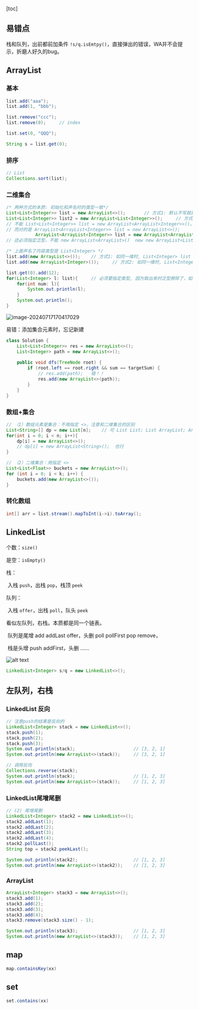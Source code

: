 [toc]

## 易错点

栈和队列，出前都前加条件 `!s/q.isEmtpy()`，直接弹出的错误，WA并不会提示，折磨人好久的bug。

## ArrayList

### 基本

```java
list.add("aaa");
list.add(1, "bbb");

list.remove("ccc");
list.remove(0);		// index

list.set(0, "QQQ");	

String s = list.get(0);
```

### 排序

```java
// List
Collections.sort(list);
```



### 二维集合

```java
/* 两种方式的本质: 初始化和声名时的类型一致*/
List<List<Integer>> list = new ArrayList<>();		// 方式1: 默认不写就是保持一致。
List<List<Integer>> list2 = new ArrayList<List<Integer>>();		// 方式2: 内部的 List<Integer> 是表明内部容器的类型，和前面的声名类型一致
// 不能 List<List<Integer>> list = new ArrayList<ArrayList<Integer>>()。
// 而对的是 ArrayList<ArrayList<Integer>> list = new ArrayList<>();   
		   ArrayList<ArrayList<Integer>> list = new ArrayList<ArrayList<Integer>>(); 
// 还必须指定泛型，不能 new ArrayList<ArrayList>()  new new ArrayList<List>();

/* 上面声名了内容类型是 List<Integer> */
list.add(new ArrayList<>());	// 方式1: 如同一维时, List<Integer> list = new ArrayList<>();
list.add(new ArrayList<Integer>());		// 方式2: 如同一维时, List<Integer> list = new ArrayList<Integer>();

list.get(0).add(12);
for(List<Integer> l: list){		// 必须要指定类型, 因为取出来时泛型擦除了，如同一维时 Integer i = list.get(0) 会指定Integer
    for(int num: l){
        System.out.println(l);
    }
    System.out.println();
}
```

![image-20240717170417029](https://cdn.jsdelivr.net/gh/sword4869/pic1@main/images/202407171704489.png)

易错：添加集合元素时，忘记新建

```java
class Solution {
    List<List<Integer>> res = new ArrayList<>();
    List<Integer> path = new ArrayList<>();
    
    public void dfs(TreeNode root) {
        if (root.left == root.right && sum == targetSum) {
            // res.add(path);	错！！
            res.add(new ArrayList<>(path));
        }
    }
}
```



### 数组+集合

```java
// （1）数组元素是集合：不用指定 <>，注意和二维集合的区别
List<String>[] dp = new List[n];	// 可 List List; List ArrayList; ArrayList ArrayList; 不可 ArrayList List
for(int i = 0; i < n; i++){
    dp[i] = new ArrayList<>();
    // dp[i] = new ArrayList<String>();  也行
}

// （2）二维集合：用指定 <>
List<List<Float>> buckets = new ArrayList<>();		
for (int i = 0; i < k; i++) {
    buckets.add(new ArrayList<>());
}
```

### 转化数组

```java
int[] arr = list.stream().mapToInt(i->i).toArray();
```



## LinkedList

个数：`size()`

是空：`isEmpty()`



栈：

​	入栈 `push`，出栈 `pop`，栈顶 `peek`

队列：

​	入栈 `offer`，出栈 `poll`，队头 `peek`



看似左队列，右栈。本质都是同一个链表。

​	队列是尾增 add addLast offer，头删 poll pollFirst pop  remove，

​	栈是头增 push addFirst，头删 ……

![alt text](https://cdn.jsdelivr.net/gh/sword4869/pic1@main/images202406122313615.png)

```java
LinkedList<Integer> s/q = new LinkedList<>();
```

## 左队列，右栈

### LinkedList 反向

```java
// 注意push的结果是反向的
LinkedList<Integer> stack = new LinkedList<>();
stack.push(1);
stack.push(2);
stack.push(3);
System.out.println(stack);   					// [3, 2, 1]
System.out.println(new ArrayList<>(stack));  	// [3, 2, 1]

// 调用反向
Collections.reverse(stack);
System.out.println(stack);   					// [1, 2, 3]
System.out.println(new ArrayList<>(stack));  	// [1, 2, 3]
```
### LinkedList尾增尾删

```java
// (2) 尾增尾删
LinkedList<Integer> stack2 = new LinkedList<>();
stack2.addLast(1);
stack2.addLast(2);
stack2.addLast(3);
stack2.addLast(4);
stack2.pollLast();
String top = stack2.peekLast();

System.out.println(stack2);   					// [1, 2, 3]
System.out.println(new ArrayList<>(stack2));  	// [1, 2, 3]
```

### ArrayList

```java
ArrayList<Integer> stack3 = new ArrayList<>();
stack3.add(1);
stack3.add(2);
stack3.add(3);
stack3.add(4);
stack3.remove(stack3.size() - 1);

System.out.println(stack3);   					// [1, 2, 3]
System.out.println(new ArrayList<>(stack3));  	// [1, 2, 3]
```

## map

```java
map.containsKey(xx)
```



## set

```java
set.contains(xx)
```

